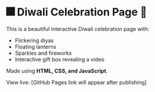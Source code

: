 # 🎆 Diwali Celebration Page 🎇

This is a beautiful interactive Diwali celebration page with:
- Flickering diyas
- Floating lanterns
- Sparkles and fireworks
- Interactive gift box revealing a video

Made using **HTML, CSS, and JavaScript**.  

View live: [GitHub Pages link will appear after publishing]
